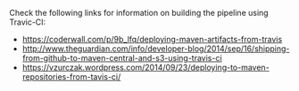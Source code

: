 Check the following links for information on building the pipeline using Travic-CI: 
* https://coderwall.com/p/9b_lfq/deploying-maven-artifacts-from-travis
* http://www.theguardian.com/info/developer-blog/2014/sep/16/shipping-from-github-to-maven-central-and-s3-using-travis-ci
* https://vzurczak.wordpress.com/2014/09/23/deploying-to-maven-repositories-from-tavis-ci/
